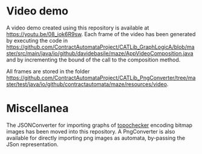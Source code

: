 
# Video demo
A video demo created using this repository is available at https://youtu.be/08_iok6R9sw.
Each frame of the video has been generated by executing the code in  https://github.com/ContractAutomataProject/CATLib_GraphLogicA/blob/master/src/main/java/io/github/davidebasile/maze/AppVideoComposition.java 
and by incrementing the bound of the call to the composition method. 

All frames are stored in the folder 
https://github.com/ContractAutomataProject/CATLib_PngConverter/tree/master/test/java/io/github/contractautomata/maze/resources/video.


# Miscellanea

The JSONConverter for importing graphs of <a href="https://github.com/vincenzoml/topochecker">topochecker</a> encoding bitmap images has been moved into this repository.
A PngConverter is also available for directly importing png images as automata, by-passing the JSon representation.
